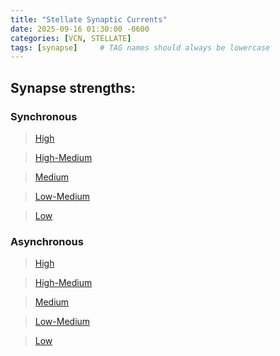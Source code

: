```yaml
---
title: "Stellate Synaptic Currents"
date: 2025-09-16 01:30:00 -0600
categories: [VCN, STELLATE]
tags: [synapse]     # TAG names should always be lowercase
---
```


## Synapse strengths:
### Synchronous
> [High](/golding/assets/html/tstellate/syn_curr_sync/tstellate_syncurr_sync_4.html)


> [High-Medium](/golding/assets/html/tstellate/syn_curr_sync/tstellate_syncurr_sync_3.html)


> [Medium](/golding/assets/html/tstellate/syn_curr_sync/tstellate_syncurr_sync_2.html)


> [Low-Medium](/golding/assets/html/tstellate/syn_curr_sync/tstellate_syncurr_sync_1.html)


> [Low](/golding/assets/html/tstellate/syn_curr_sync/tstellate_syncurr_sync_0.html)

### Asynchronous
> [High](/golding/assets/html/tstellate/syn_curr_async/tstellate_syncurr_async_4.html)


> [High-Medium](/golding/assets/html/tstellate/syn_curr_async/tstellate_syncurr_async_3.html)


> [Medium](/golding/assets/html/tstellate/syn_curr_async/tstellate_syncurr_async_2.html)


> [Low-Medium](/golding/assets/html/tstellate/syn_curr_async/tstellate_syncurr_async_1.html)


> [Low](/golding/assets/html/tstellate/syn_curr_async/tstellate_syncurr_async_0.html)
